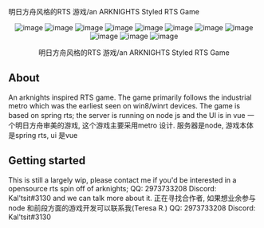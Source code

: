 明日方舟风格的RTS 游戏/an ARKNIGHTS Styled RTS Game
<div align="center">
  
![image](https://github.com/UltiRTS/PrometheSys.vue/blob/main/demos/Screenshot%20from%202023-01-06%2018-04-07.png?raw=true)
![image](https://github.com/UltiRTS/PrometheSys.vue/blob/main/demos/Screenshot%20from%202023-01-06%2018-11-08.png?raw=true)
![image](https://github.com/UltiRTS/PrometheSys.vue/blob/main/demos/Screenshot%20from%202023-01-06%2018-11-19.png?raw=true)
![image](https://github.com/UltiRTS/PrometheSys.vue/blob/main/demos/Screenshot%20from%202023-01-06%2018-11-26.png?raw=true)
![image](https://github.com/UltiRTS/PrometheSys.vue/blob/main/demos/Screenshot%20from%202023-01-06%2018-13-10.png?raw=true)
![image](https://github.com/UltiRTS/PrometheSys.vue/blob/main/demos/Screenshot%20from%202023-01-06%2018-14-20.png?raw=true)
![image](https://github.com/UltiRTS/PrometheSys.vue/blob/main/demos/Screenshot%20from%202023-01-06%2018-14-27.png?raw=true)
![image](https://github.com/UltiRTS/PrometheSys.vue/blob/main/demos/Screenshot%20from%202023-01-06%2018-14-33.png?raw=true)
![image](https://github.com/UltiRTS/PrometheSys.vue/blob/main/demos/Screenshot%20from%202023-01-06%2018-14-44.png?raw=true)
![image](https://github.com/UltiRTS/PrometheSys.vue/blob/main/demos/Screenshot%20from%202023-01-06%2018-14-54.png?raw=true)
![image](https://github.com/UltiRTS/PrometheSys.vue/blob/main/demos/Screenshot%20from%202023-01-06%2018-15-03.png?raw=true)

明日方舟风格的RTS 游戏/an ARKNIGHTS Styled RTS Game
</div>

## About

An arknights inspired RTS game. The game primarily follows the industrial metro which was the earliest seen on win8/winrt devices. The game is based on spring rts; the server is running on node js and the UI is in vue
一个明日方舟审美的游戏, 这个游戏主要采用metro 设计. 服务器是node, 游戏本体是spring rts, ui 是vue

## Getting started

This is still a largely wip, please contact me if you'd be interested in a opensource rts spin off of arknights; QQ: 2973733208 Discord: Kal'tsit#3130 and we can talk more about it. 
正在寻找合作者, 如果想业余参与node 和前段方面的游戏开发可以联系我(Teresa R.) QQ: 2973733208 Discord: Kal'tsit#3130 
